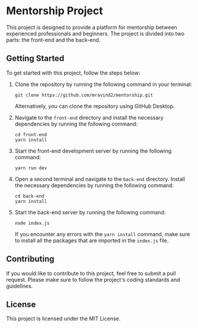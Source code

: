 # Mentorship Project

This project is designed to provide a platform for mentorship between experienced professionals and beginners. The project is divided into two parts: the front-end and the back-end.

## Getting Started

To get started with this project, follow the steps below:

1. Clone the repository by running the following command in your terminal:

   ``` 
   git clone https://github.com/mravind2/mentorship.git 
   ```

    Alternatively, you can clone the repository using GitHub Desktop.

2. Navigate to the `front-end` directory and install the necessary dependencies by running the following command:

   
    ```
    cd front-end 
    yarn install 
    ````


3. Start the front-end development server by running the following command:

   

    ```
    yarn run dev
    ```

4. Open a second terminal and navigate to the `back-end` directory. Install the necessary dependencies by running the following command:

   

    ```
    cd back-end
    yarn install
    ```


5. Start the back-end server by running the following command:

   

    ```
    node index.js
    ```

    If you encounter any errors with the `yarn install` command, make sure to install all the packages that are imported in the `index.js` file.

## Contributing

If you would like to contribute to this project, feel free to submit a pull request. Please make sure to follow the project's coding standards and guidelines.

## License

This project is licensed under the MIT License. 
